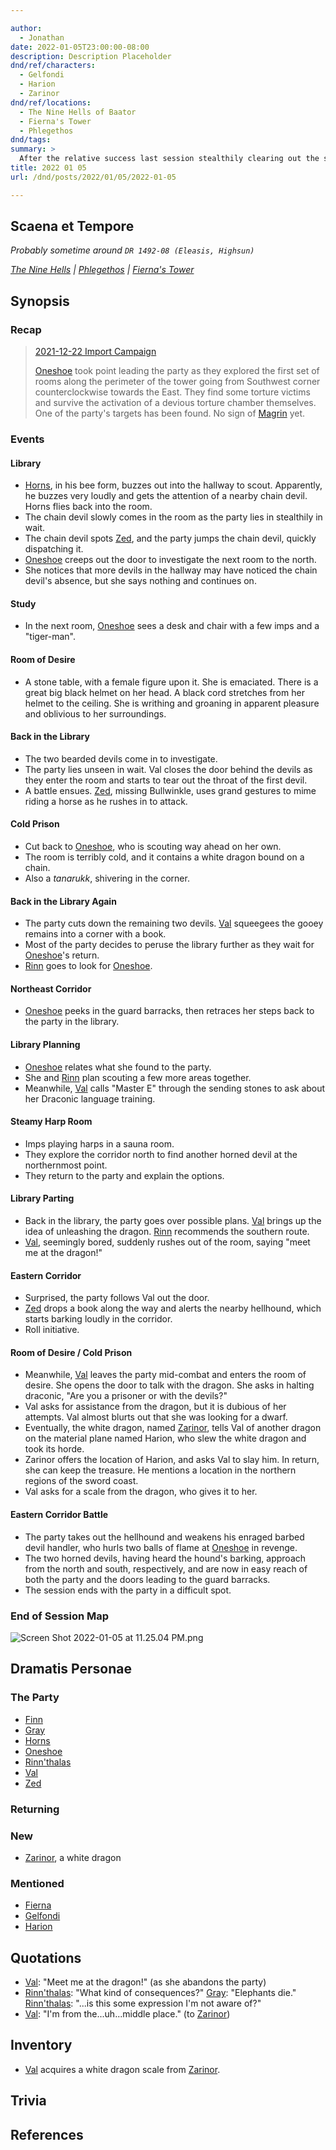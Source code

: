 ```yaml
---

author:
  - Jonathan
date: 2022-01-05T23:00:00-08:00
description: Description Placeholder
dnd/ref/characters:
  - Gelfondi
  - Harion
  - Zarinor
dnd/ref/locations:
  - The Nine Hells of Baator
  - Fierna's Tower
  - Phlegethos
dnd/tags:
summary: >
  After the relative success last session stealthily clearing out the southeastern perimeter of the tower, the party initially follows a similar tactic: luring guards in small groups into the library to be dispatched quietly. Things go well at first. Then Val suddenly leaves the party to chat up a dragon, and when the group tries to follow, Zed gets the attention of a guardian hellhound, which alerts some of the more powerful devils in the tower.
title: 2022 01 05
url: /dnd/posts/2022/01/05/2022-01-05

---
```


## Scaena et Tempore

_Probably sometime around `DR 1492-08 (Eleasis, Highsun)`_

_[The Nine Hells](the-nine-hells-of-baator.md) | [Phlegethos](/dnd/locations/phlegethos) | [Fierna's Tower](/dnd/locations/fiernas-tower)_

## Synopsis

### Recap

> [2021-12-22 Import Campaign](/dnd/posts/2021-12-22)
>
> [Oneshoe](/dnd/characters/oneshoe) took point leading the party as they explored the first set of rooms along the perimeter of the tower going from Southwest corner counterclockwise towards the East. They find some torture victims and survive the activation of a devious torture chamber themselves. One of the party's targets has been found. No sign of [Magrin](/dnd/npcs/magrin) yet.

### Events

#### Library

- [Horns](/dnd/characters/horns), in his bee form, buzzes out into the hallway to scout. Apparently, he buzzes very loudly and gets the attention of a nearby chain devil. Horns flies back into the room.
- The chain devil slowly comes in the room as the party lies in stealthily in wait.
- The chain devil spots [Zed](/dnd/characters/zed), and the party jumps the chain devil, quickly dispatching it.
- [Oneshoe](/dnd/characters/oneshoe) creeps out the door to investigate the next room to the north.
- She notices that more devils in the hallway may have noticed the chain devil's absence, but she says nothing and continues on.

#### Study

- In the next room, [Oneshoe](/dnd/characters/oneshoe) sees a desk and chair with a few imps and a "tiger-man".

#### Room of Desire

- A stone table, with a female figure upon it. She is emaciated. There is a great big black helmet on her head. A black cord stretches from her helmet to the ceiling. She is writhing and groaning in apparent pleasure and oblivious to her surroundings.

#### Back in the Library

- The two bearded devils come in to investigate.
- The party lies unseen in wait. Val closes the door behind the devils as they enter the room and starts to tear out the throat of the first devil.
- A battle ensues. [Zed](/dnd/characters/zed), missing Bullwinkle, uses grand gestures to mime riding a horse as he rushes in to attack.

#### Cold Prison

- Cut back to [Oneshoe](/dnd/characters/oneshoe), who is scouting way ahead on her own.
- The room is terribly cold, and it contains a white dragon bound on a chain.
- Also a *tanarukk*, shivering in the corner.

#### Back in the Library Again

- The party cuts down the remaining two devils. [Val](/dnd/characters/val) squeegees the gooey remains into a corner with a book.
- Most of the party decides to peruse the library further as they wait for [Oneshoe](/dnd/characters/oneshoe)'s return.
- [Rinn](/dnd/characters/rinnthalas-liadon) goes to look for [Oneshoe](/dnd/characters/oneshoe).

#### Northeast Corridor

- [Oneshoe](/dnd/characters/oneshoe) peeks in the guard barracks, then retraces her steps back to the party in the library.

#### Library Planning

- [Oneshoe](/dnd/characters/oneshoe) relates what she found to the party.
- She and [Rinn](/dnd/characters/rinnthalas-liadon) plan scouting a few more areas together.
- Meanwhile, [Val](/dnd/characters/val) calls "Master E" through the sending stones to ask about her Draconic language training.

#### Steamy Harp Room

- Imps playing harps in a sauna room.
- They explore the corridor north to find another horned devil at the northernmost point.
- They return to the party and explain the options.

#### Library Parting

- Back in the library, the party goes over possible plans. [Val](/dnd/characters/val) brings up the idea of unleashing the dragon. [Rinn](/dnd/characters/rinnthalas-liadon) recommends the southern route.
- [Val](/dnd/characters/val), seemingly bored, suddenly rushes out of the room, saying "meet me at the dragon!"

#### Eastern Corridor

- Surprised, the party follows Val out the door.
- [Zed](/dnd/characters/zed) drops a book along the way and alerts the nearby hellhound, which starts barking loudly in the corridor.
- Roll initiative.

#### Room of Desire / Cold Prison

- Meanwhile, [Val](/dnd/characters/val) leaves the party mid-combat and enters the room of desire. She opens the door to talk with the dragon. She asks in halting draconic, "Are you a prisoner or with the devils?"
- Val asks for assistance from the dragon, but it is dubious of her attempts. Val almost blurts out that she was looking for a dwarf.
- Eventually, the white dragon, named [Zarinor](/dnd/npcs/zarinor), tells Val of another dragon on the material plane named Harion, who slew the white dragon and took its horde.
- Zarinor offers the location of Harion, and asks Val to slay him. In return, she can keep the treasure. He mentions a location in the northern regions of the sword coast.
- Val asks for a scale from the dragon, who gives it to her.

#### Eastern Corridor Battle

- The party takes out the hellhound and weakens his enraged barbed devil handler, who hurls two balls of flame at [Oneshoe](/dnd/characters/oneshoe) in revenge.
- The two horned devils, having heard the hound's barking, approach from the north and south, respectively, and are now in easy reach of both the party and the doors leading to the guard barracks.
- The session ends with the party in a difficult spot.

### End of Session Map

![Screen Shot 2022-01-05 at 11.25.04 PM.png](/images/dnd/screen-shot-2022-01-05-at-11-25-04-pm.png)

## Dramatis Personae

### The Party

- [Finn](/dnd/characters/finn)
- [Gray](/dnd/characters/haeltin-var-astora)
- [Horns](/dnd/characters/horns)
- [Oneshoe](/dnd/characters/oneshoe)
- [Rinn'thalas](/dnd/characters/rinnthalas-liadon)
- [Val](/dnd/characters/val)
- [Zed](/dnd/characters/zed)

### Returning

### New

- [Zarinor](/dnd/npcs/zarinor), a white dragon

### Mentioned

- [Fierna](/dnd/npcs/fierna)
- [Gelfondi](/dnd/npcs/gelfondi)
- [Harion](/dnd/npcs/harion)

## Quotations

- [Val](/dnd/characters/val): "Meet me at the dragon!" (as she abandons the party)
- [Rinn'thalas](/dnd/characters/rinnthalas-liadon): "What kind of consequences?"
  [Gray](/dnd/characters/haeltin-var-astora): "Elephants die."
  [Rinn'thalas](/dnd/characters/rinnthalas-liadon): "...is this some expression I'm not aware of?"
- [Val](/dnd/characters/val): "I'm from the...uh...middle place." (to [Zarinor](/dnd/npcs/zarinor))

## Inventory

- [Val](/dnd/characters/val) acquires a white dragon scale from [Zarinor](/dnd/npcs/zarinor).

## Trivia

## References

